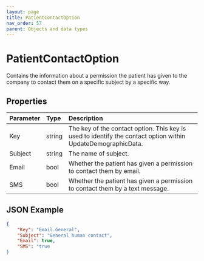 ```yaml
---
layout: page
title: PatientContactOption
nav_order: 57
parent: Objects and data types
---
```


# PatientContactOption

Contains the information about a permission the patient has given to the company to contact them on a specific subject by a specific way.

## Properties

| Parameter | Type   | Description                                                 |
|:----------|:-------|:------------------------------------------------------------|
| Key | string | The key of the contact option. This key is used to identify the contact option within UpdateDemographicData. |
| Subject | string | The name of subject. |
| Email | bool | Whether the patient has given a permission to contact them by email. |
| SMS | bool | Whether the patient has given a permission to contact them by a text message. |

## JSON Example

```json
{
    "Key": "Email.General",
    "Subject": "General human contact",
    "Email": true,
    "SMS": "true
}
```
